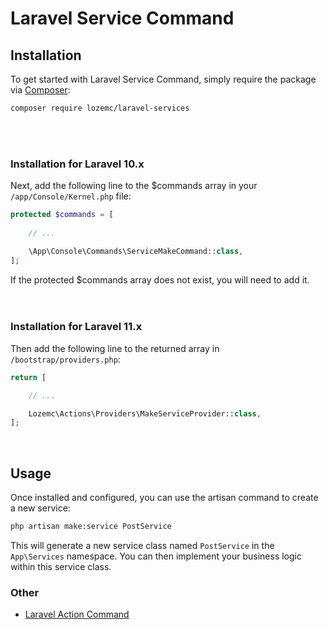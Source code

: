 # Laravel Service Command

## Installation

To get started with Laravel Service Command, simply require the package
via [Composer](https://packagist.org/packages/lozemc/laravel-services):

```bash
composer require lozemc/laravel-services
```
<br><br>
### Installation for Laravel 10.x

Next, add the following line to the $commands array in your `/app/Console/Kernel.php` file:

```php
protected $commands = [
    
    // ...

    \App\Console\Commands\ServiceMakeCommand::class,
];
```

If the protected $commands array does not exist, you will need to add it.
<br><br><br>
### Installation for Laravel 11.x

Then add the following line to the returned array in `/bootstrap/providers.php`:
```php
return [

    // ...

    Lozemc\Actions\Providers\MakeServiceProvider::class,
];
```
<br>

## Usage

Once installed and configured, you can use the artisan command to create a new service:

```bash
php artisan make:service PostService
```

This will generate a new service class named `PostService` in the `App\Services` namespace. You can then implement
your business logic within this service class.

### Other
- [Laravel Action Command](https://github.com/lozemc/laravel-actions)
